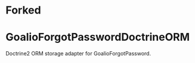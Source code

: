 Forked
===============================
GoalioForgotPasswordDoctrineORM
===============================

Doctrine2 ORM storage adapter for GoalioForgotPassword. 